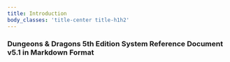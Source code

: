 ```yaml
---
title: Introduction
body_classes: 'title-center title-h1h2'
---
```


### Dungeons & Dragons 5th Edition System Reference Document v5.1 in Markdown Format


